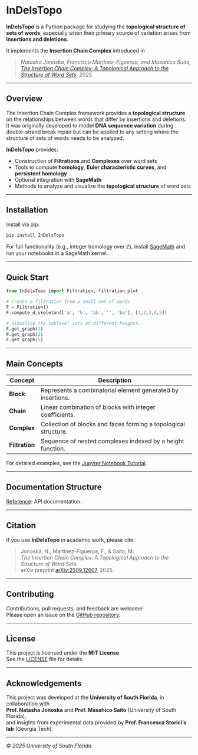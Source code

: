 # InDelsTopo

**InDelsTopo** is a Python package for studying the **topological structure of sets of words**,  especially when their primary source of variation arises from **insertions and deletions**.  

It implements the **Insertion Chain Complex** introduced in  
> *Natasha Jonoska, Francisco Martinez-Figueroa, and Masahico Saito,  
> [The Insertion Chain Complex: A Topological Approach to the Structure of Word Sets](https://arxiv.org/abs/2509.12607), 2025.*

---

## Overview

The Insertion Chain Complex framework provides a **topological structure** on the relationships between words that differ by insertions and deletions.  
It was originally developed to model **DNA sequence variation** during double-strand break repair but can be applied to any setting where the structure of sets of words needs to be analyzed. 

**InDelsTopo** provides:

- Construction of **Filtrations** and **Complexes** over word sets  
- Tools to compute **homology**, **Euler characteristic curves**, and **persistent homology**  
- Optional integration with **SageMath**  
- Methods to analyze and visualize the **topological structure** of word sets 

---

## Installation

Install via pip:

```bash
pip install InDelsTopo
```

For full functionality (e.g., integer homology over $\mathbb{Z}$), install [SageMath](https://www.sagemath.org/) and run your notebooks in a SageMath kernel.

---

## Quick Start

```python
from InDelsTopo import Filtration, filtration_plot

# Create a filtration from a small set of words
F = Filtration()
F.compute_d_skeleton(['a', 'b', 'ab', '', 'ba'], [1,2,3,4,5])

# Visualize the sublevel sets at different heights. 
F.get_graph(1)
F.get_graph(2)
F.get_graph(5)
```

---

## Main Concepts

| Concept | Description |
|----------|--------------|
| **Block** | Represents a combinatorial element generated by insertions. |
| **Chain** | Linear combination of blocks with integer coefficients. |
| **Complex** | Collection of blocks and faces forming a topological structure. |
| **Filtration** | Sequence of nested complexes indexed by a height function. |

For detailed examples, see the [Jupyter Notebook Tutorial](https://github.com/USF-DNA-Knot-Math/InDelsTopo/blob/main/tutorials/InDelsTopo_Tutorial.ipynb).

---

## Documentation Structure

 [Reference](reference.md): API documentation.


---

## Citation

If you use **InDelsTopo** in academic work, please cite:

> Jonoska, N., Martinez-Figueroa, F., & Saito, M.  
> *The Insertion Chain Complex: A Topological Approach to the Structure of Word Sets.*  
> arXiv preprint [arXiv:2509.12607](https://arxiv.org/abs/2509.12607), 2025.

---

## Contributing

Contributions, pull requests, and feedback are welcome!  
Please open an issue on the [GitHub repository](https://github.com/USF-DNA-Knot-Math/InDelsTopo/).

---

## License

This project is licensed under the **MIT License**.  
See the [LICENSE](LICENSE.txt) file for details.

---

## Acknowledgements

This project was developed at the **University of South Florida**, in collaboration with  
**Prof. Natasha Jonoska** and **Prof. Masahico Saito** (University of South Florida),  
and insights from experimental data provided by **Prof. Francesca Storici’s lab** (Georgia Tech).

---
*© 2025 University of South Florida*

